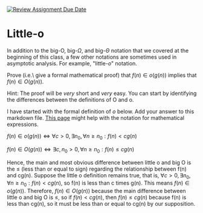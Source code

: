 [![Review Assignment Due Date](https://classroom.github.com/assets/deadline-readme-button-24ddc0f5d75046c5622901739e7c5dd533143b0c8e959d652212380cedb1ea36.svg)](https://classroom.github.com/a/wM4-KOzy)
# Little-o

In addition to the big-O, big-$\Omega$, and big-$\Theta$ notation that
we covered at the beginning of this class, a few other notations are sometimes
used in asymptotic analysis.  For example, "little-$o$" notation.

Prove (i.e.\ give a formal mathematical proof) that $f(n)\in o(g(n))$ implies
that $f(n)\in O(g(n))$.

Hint: The proof will be *very* short and *very* easy. You can start by
identifying the differences between the definitions of O and o.

I have started with the formal definition of $o$ below. Add your answer to this
markdown file. [This
page](https://docs.github.com/en/get-started/writing-on-github/working-with-advanced-formatting/writing-mathematical-expressions)
might help with the notation for mathematical expressions.

$f(n)\in o(g(n)) \iff \forall c>0, \exists n_0, \forall n\ge n_0: f(n) < c g(n)$


$f(n)\in O(g(n)) \iff \exists c,n_0 >0, \forall n\ge n_0: f(n) \le c g(n)$

Hence, the main and most obvious difference between little o and big O is the $\le$ (less than or equal to sign)
regarding the relationship between f(n) and cg(n). Suppose the little o definition remains true, that is,
$\forall c>0, \exists n_0, \forall n\ge n_0: f(n) < c g(n)$, so f(n) is less than c times g(n). This means
$f(n)\in o(g(n))$. Therefore, $f(n)\in O(g(n))$ because the main difference between little o and big O is $\le$,
so if $f(n) < cg(n)$, then $f(n)\le cg(n)$ because f(n) is less than cg(n), so it must be less than or equal to cg(n)
by our supposition.
